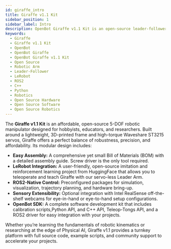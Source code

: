```yaml
---
id: giraffe_intro
title: Giraffe v1.1 Kit
sidebar_position: 1
sidebar_label: Intro
description: OpenBot Giraffe v1.1 Kit is an open-source leader-follower robotic arm that’s teachable via LeRobot and programmable with ROS 2, C++, or Python.
keywords:
  - Giraffe
  - Giraffe v1.1 Kit
  - OpenBot
  - OpenBot Giraffe
  - OpenBot Giraffe v1.1 Kit
  - Open Source
  - Robotic Arm
  - Leader-Follower
  - LeRobot
  - ROS2
  - C++
  - Python
  - Robotics
  - Open Source Hardware
  - Open Source Software
  - Open Source Robotics
---
```


The **Giraffe v1.1 Kit** is an affordable, open-source 5-DOF robotic manipulator designed for hobbyists, educators, and researchers. Built around a lightweight, 3D-printed frame and high-torque Waveshare ST3215 servos, Giraffe offers a perfect balance of robustness, precision, and affordability. Its modular design includes:

- **Easy Assembly:** A comprehensive yet small Bill of Materials (BOM) with a detailed assembly guide. Screw driver is the only tool required.
- **LeRobot Integration:** A user-friendly, open-source imitation and reinforcement learning project from HuggingFace that allows you to teleoperate and teach Giraffe with our servo-less Leader Arm.
- **ROS2-Native Control:** Preconfigured packages for simulation, visualization, trajectory planning, and hardware bring-up.
- **Sensory Extensibility:** Optional integration with Intel RealSense off-the-shelf webcams for eye-in-hand or eye-to-hand setup configurations.
- **OpenBot SDK:** A complete software development kit that includes calibration scripts,Python API, and C++ API, Teleop-Tongs API, and a ROS2 driver for easy integration with your projects.

Whether you’re learning the fundamentals of robotic kinematics or researching at the edge of Physical AI, Giraffe v1.1 provides a turnkey platform with full source code, example scripts, and community support to accelerate your projects.
